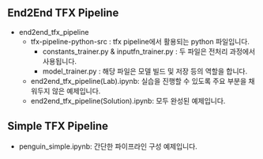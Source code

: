 ## End2End TFX Pipeline
* end2end_tfx_pipeline
  * tfx-pipeline-python-src : tfx pipeline에서 활용되는 python 파일입니다.
    * constants_trainer.py & inputfn_trainer.py : 두 파일은 전처리 과정에서 사용됩니다.
    * model_trainer.py : 해당 파일은 모델 빌드 및 저장 등의 역할을 합니다.
  * end2end_tfx_pipeline(Lab).ipynb: 실습을 진행할 수 있도록 주요 부분을 채워두지 않은 예제입니다.
  * end2end_tfx_pipeline(Solution).ipynb: 모두 완성된 예제입니다.

## Simple TFX Pipeline
* penguin_simple.ipynb: 간단한 파이프라인 구성 예제입니다.
